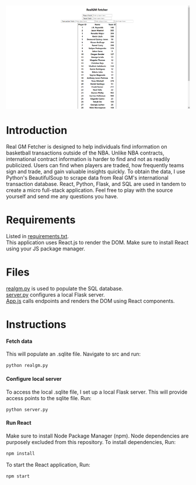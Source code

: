 ![Interface](public/sample.png)

# Introduction
Real GM Fetcher is designed to help individuals find information on basketball transactions outside of the NBA. Unlike NBA contracts, international contract information is harder to find and not as readily publicized. Users can find when players are traded, how frequently teams sign and trade, and gain valuable insights quickly. To obtain the data, I use Python's BeautifulSoup to scrape data from Real GM's international transaction database. React, Python, Flask, and SQL are used in tandem to create a micro full-stack application. Feel free to play with the source yourself and send me any questions you have.

# Requirements
Listed in [requirements.txt](requirements.txt).  
This application uses React.js to render the DOM. Make sure to install React using your JS package manager.

# Files
[realgm.py](src/realgm.py) is used to populate the SQL database.  
[server.py](src/server.py) configures a local Flask server.   
[App.js](src/App.js) calls endpoints and renders the DOM using React components.

# Instructions  
#### Fetch data #### 
This will populate an .sqlite file. Navigate to src and run:  
```bash
python realgm.py
```
#### Configure local server ####
To access the local .sqlite file, I set up a local Flask server. This will provide access points to the sqlite file. Run:   
```bash
python server.py
```
#### Run React ####
Make sure to install Node Package Manager (npm). Node dependencies are purposely excluded from this repository. To install dependencies, Run:  
```bash
npm install
```
To start the React application, Run:  
```bash
npm start
```


